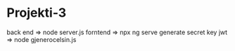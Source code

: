 # Projekti-3
back end => node server.js
forntend => npx ng serve
generate secret key jwt => node gjenerocelsin.js
